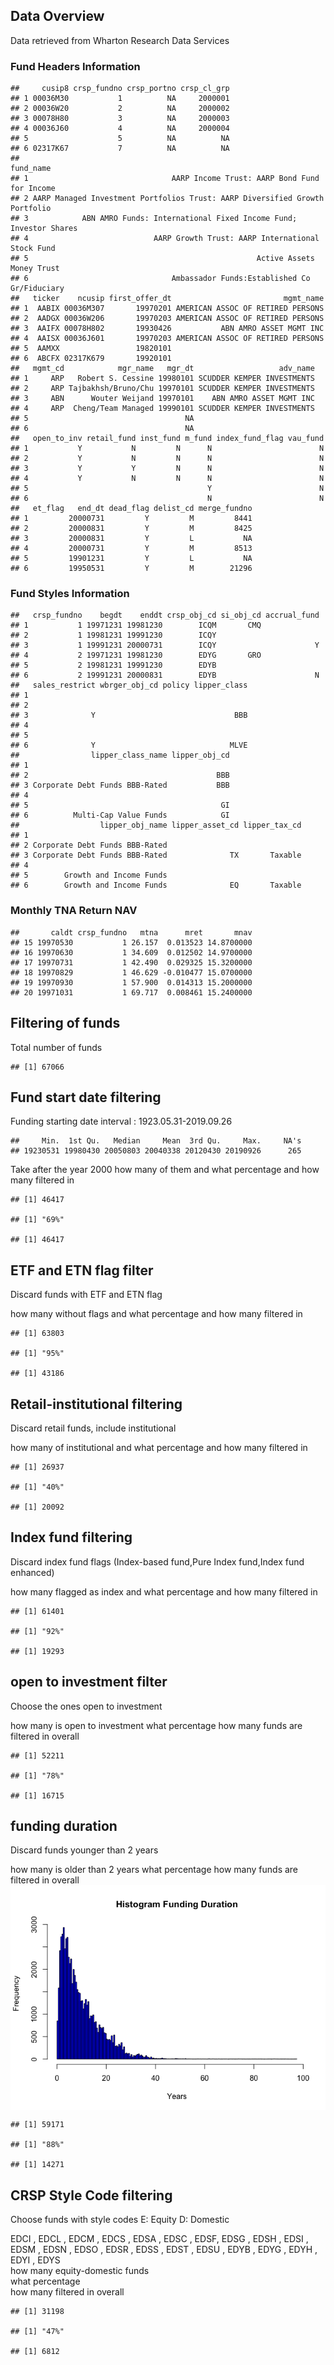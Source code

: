<!-- This is an R Markdown document. Markdown is a simple formatting syntax for authoring HTML, PDF, and MS Word documents. For more details on using R Markdown see <http://rmarkdown.rstudio.com>. -->
<!-- When you click the **Knit** button a document will be generated that includes both content as well as the output of any embedded R code chunks within the document. You can embed an R code chunk like this: -->
<!-- Plain text -->
<!-- End a line with two spaces to start a new paragraph. -->
<!-- *italiˆcs* and _italics_ -->
<!-- **bold** and __bold__ -->
<!-- superscript^2^ -->
<!-- ~~strikethrough~~ -->
<!-- # Header 1 -->
<!-- ## Headegr 2 -->
<!-- ### Header 3 -->
<!-- #### Header 4 -->
<!-- ##### Header 5 -->
<!-- ###### Header 6 -->
<!-- endash: -- -->
<!-- emdash: --- -->
<!-- ellipsis: ... -->
<!-- inline equation: $A = \pi*r^{2}$ -->
<!-- <!-- image: ![](path/to/smallorb.png) -->
<!-- <!-- horizontal rule (or slide break): -->
<!-- > block quote -->
<!-- * unordered list -->
<!-- * item 2 -->
<!--     + sub-item 1 -->
<!--     + sub-item 2 -->
<!-- 1. ordered list -->
<!-- 2. item 2 -->
<!--     + sub-item 1 -->
<!--     + sub-item 2 -->
<!-- Table Header  | Second Header -->
<!-- ------------- | ------------------ -->
<!-- Table Cell    | Cell 2 -->
<!-- Cell 3        | Cell 4 -->
<!-- Two plus two equals 4 -->
<!-- Here’s some code -->
<!-- ```{r} -->
<!-- dim(iris) -->
<!-- ``` -->
<!-- Here’s some code -->
<!-- ```{r echo=FALSE} -->
<!-- dim(iris) -->
<!-- ``` -->
<!-- Here’s some code -->
<!-- ```{r eval=FALSE} -->
<!-- dim(iris) -->
<!-- ``` -->
<!-- ```{r cars} -->
<!-- summary(cars) -->
<!-- ``` -->
<!-- ## Including Plots -->
<!-- You can also embed plots, for example: -->
<!-- Choose a time series: -->
<!-- ```{r echo = FALSE} -->
<!-- selectInput("data", "", -->
<!--   c("co2", "lh")) -->
<!-- ``` -->
<!-- See a plot: -->
<!-- ```{r echo = FALSE} -->
<!-- renderPlot({d <- get(input$data) -->
<!-- plot(d) })  -->
<!-- ``` -->
Data Overview
-------------

Data retrieved from Wharton Research Data Services

### Fund Headers Information

    ##     cusip8 crsp_fundno crsp_portno crsp_cl_grp
    ## 1 00036M30           1          NA     2000001
    ## 2 00036W20           2          NA     2000002
    ## 3 00078H80           3          NA     2000003
    ## 4 00036J60           4          NA     2000004
    ## 5                    5          NA          NA
    ## 6 02317K67           7          NA          NA
    ##                                                                     fund_name
    ## 1                                AARP Income Trust: AARP Bond Fund for Income
    ## 2 AARP Managed Investment Portfolios Trust: AARP Diversified Growth Portfolio
    ## 3            ABN AMRO Funds: International Fixed Income Fund; Investor Shares
    ## 4                            AARP Growth Trust: AARP International Stock Fund
    ## 5                                                   Active Assets Money Trust
    ## 6                                Ambassador Funds:Established Co Gr/Fiduciary
    ##   ticker    ncusip first_offer_dt                         mgmt_name
    ## 1  AABIX 00036M307       19970201 AMERICAN ASSOC OF RETIRED PERSONS
    ## 2  AADGX 00036W206       19970203 AMERICAN ASSOC OF RETIRED PERSONS
    ## 3  AAIFX 00078H802       19930426           ABN AMRO ASSET MGMT INC
    ## 4  AAISX 00036J601       19970203 AMERICAN ASSOC OF RETIRED PERSONS
    ## 5  AAMXX                 19820101                                  
    ## 6  ABCFX 02317K679       19920101                                  
    ##   mgmt_cd            mgr_name   mgr_dt                   adv_name
    ## 1     ARP   Robert S. Cessine 19980101 SCUDDER KEMPER INVESTMENTS
    ## 2     ARP Tajbakhsh/Bruno/Chu 19970101 SCUDDER KEMPER INVESTMENTS
    ## 3     ABN      Wouter Weijand 19970101    ABN AMRO ASSET MGMT INC
    ## 4     ARP  Cheng/Team Managed 19990101 SCUDDER KEMPER INVESTMENTS
    ## 5                                   NA                           
    ## 6                                   NA                           
    ##   open_to_inv retail_fund inst_fund m_fund index_fund_flag vau_fund
    ## 1           Y           N         N      N                        N
    ## 2           Y           N         N      N                        N
    ## 3           Y           Y         N      N                        N
    ## 4           Y           N         N      N                        N
    ## 5                                        Y                        N
    ## 6                                        N                        N
    ##   et_flag   end_dt dead_flag delist_cd merge_fundno
    ## 1         20000731         Y         M         8441
    ## 2         20000831         Y         M         8425
    ## 3         20000831         Y         L           NA
    ## 4         20000731         Y         M         8513
    ## 5         19901231         Y         L           NA
    ## 6         19950531         Y         M        21296

### Fund Styles Information

    ##   crsp_fundno    begdt    enddt crsp_obj_cd si_obj_cd accrual_fund
    ## 1           1 19971231 19981230        ICQM       CMQ             
    ## 2           1 19981231 19991230        ICQY                       
    ## 3           1 19991231 20000731        ICQY                      Y
    ## 4           2 19971231 19981230        EDYG       GRO             
    ## 5           2 19981231 19991230        EDYB                       
    ## 6           2 19991231 20000831        EDYB                      N
    ##   sales_restrict wbrger_obj_cd policy lipper_class
    ## 1                                                 
    ## 2                                                 
    ## 3              Y                               BBB
    ## 4                                                 
    ## 5                                                 
    ## 6              Y                              MLVE
    ##                lipper_class_name lipper_obj_cd
    ## 1                                             
    ## 2                                          BBB
    ## 3 Corporate Debt Funds BBB-Rated           BBB
    ## 4                                             
    ## 5                                           GI
    ## 6          Multi-Cap Value Funds            GI
    ##                  lipper_obj_name lipper_asset_cd lipper_tax_cd
    ## 1                                                             
    ## 2 Corporate Debt Funds BBB-Rated                              
    ## 3 Corporate Debt Funds BBB-Rated              TX       Taxable
    ## 4                                                             
    ## 5        Growth and Income Funds                              
    ## 6        Growth and Income Funds              EQ       Taxable

### Monthly TNA Return NAV

    ##       caldt crsp_fundno   mtna      mret       mnav
    ## 15 19970530           1 26.157  0.013523 14.8700000
    ## 16 19970630           1 34.609  0.012502 14.9700000
    ## 17 19970731           1 42.490  0.029325 15.3200000
    ## 18 19970829           1 46.629 -0.010477 15.0700000
    ## 19 19970930           1 57.900  0.014313 15.2000000
    ## 20 19971031           1 69.717  0.008461 15.2400000

Filtering of funds
------------------

Total number of funds

    ## [1] 67066

Fund start date filtering
-------------------------

Funding starting date interval : 1923.05.31-2019.09.26

    ##     Min.  1st Qu.   Median     Mean  3rd Qu.     Max.     NA's 
    ## 19230531 19980430 20050803 20040338 20120430 20190926      265

Take after the year 2000 how many of them and what percentage and how
many filtered in

    ## [1] 46417

    ## [1] "69%"

    ## [1] 46417

ETF and ETN flag filter
-----------------------

Discard funds with ETF and ETN flag

how many without flags and what percentage and how many filtered in

    ## [1] 63803

    ## [1] "95%"

    ## [1] 43186

Retail-institutional filtering
------------------------------

Discard retail funds, include institutional

how many of institutional and what percentage and how many filtered in

    ## [1] 26937

    ## [1] "40%"

    ## [1] 20092

Index fund filtering
--------------------

Discard index fund flags (Index-based fund,Pure Index fund,Index fund
enhanced)

how many flagged as index and what percentage and how many filtered in

    ## [1] 61401

    ## [1] "92%"

    ## [1] 19293

open to investment filter
-------------------------

Choose the ones open to investment

how many is open to investment what percentage how many funds are
filtered in overall

    ## [1] 52211

    ## [1] "78%"

    ## [1] 16715

funding duration
----------------

Discard funds younger than 2 years

how many is older than 2 years what percentage how many funds are
filtered in overall
<img src="README_files/figure-markdown_strict/unnamed-chunk-11-1.png" style="display: block; margin: auto;" />

    ## [1] 59171

    ## [1] "88%"

    ## [1] 14271

CRSP Style Code filtering
-------------------------

Choose funds with style codes E: Equity D: Domestic

EDCI , EDCL , EDCM , EDCS , EDSA , EDSC , EDSF, EDSG , EDSH , EDSI ,
EDSM , EDSN , EDSO , EDSR , EDSS , EDST , EDSU , EDYB , EDYG , EDYH ,
EDYI , EDYS  
how many equity-domestic funds  
what percentage  
how many filtered in overall

    ## [1] 31198

    ## [1] "47%"

    ## [1] 6812
